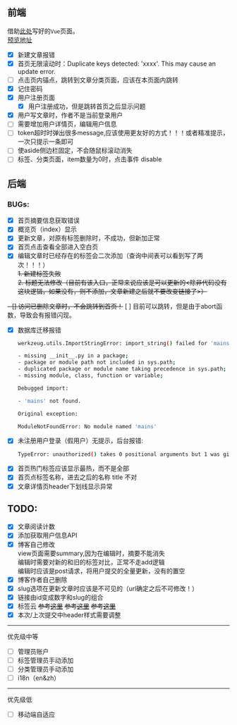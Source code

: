 
## 前端

借助[此处](https://github.com/shimh-develop/blog-vue-springboot)写好的`Vue`页面。     
[预览地址](http://shiminghui.top:8000/)

- [x] 新建文章报错
- [x] 首页无限滚动时：Duplicate keys detected: 'xxxx'. This may cause an update error.
- [ ] 点击页内锚点，跳转到文章分类页面，应该在本页面内跳转
- [x] 记住密码
- [x] 用户注册页面
    - [x] 用户注册成功，但是跳转首页之后显示问题
- [x] 用户写文章时，作者不是当前登录用户
- [ ] 需要增加用户详情页，编辑用户信息
- [ ] token超时时弹出很多message,应该使用更友好的方式！！！或者精准提示，一次只提示一条即可
- [ ] 使aside侧边栏固定，不会随鼠标滚动消失
- [ ] 标签、分类页面，item数量为0时，点击事件 disable

## 后端

### BUGs:
- [x] 首页摘要信息获取错误
- [x] 概览页（index）显示
- [x] 更新文章，对原有标签删除时，不成功，但新加正常
- [x] 首页点击查看全部进入空白页
- [x] 编辑文章时已经存在的标签会二次添加（查询中间表可以看到写了两次！！！）  
    ~~1. 新建标签失败~~  
    ~~2. 标题无法修改（目前有该入口，正常来说应该是可以更新的<除非代码没有这块逻辑，如果没有，则不添加，文章新建之后就不要改变链接了>）~~

~~- [] 访问已删除文章时，不会跳转到首页！~~
    [ ] 目前可以跳转，但是由于abort函数，导致会有报错闪现。

- [x] 数据库迁移报错
    ```bash
    werkzeug.utils.ImportStringError: import_string() failed for 'mains.bp'. Possible reasons are:
    
    - missing __init__.py in a package;
    - package or module path not included in sys.path;
    - duplicated package or module name taking precedence in sys.path;
    - missing module, class, function or variable;
    
    Debugged import:
    
    - 'mains' not found.
    
    Original exception:
    
    ModuleNotFoundError: No module named 'mains'
    ```
- [x] 未注册用户登录（假用户）无提示，后台报错:
    ```bash
    TypeError: unauthorized() takes 0 positional arguments but 1 was given
    ```
- [x] 首页热门标签应该显示最热，而不是全部
- [x] 首页点标签名称，进去之后的名称 title 不对
- [x] 文章详情页header下划线显示异常

## TODO:

- [x] 文章阅读计数
- [x] 添加获取用户信息API
- [x] 博客自己修改  
  view页面需要summary,因为在编辑时，摘要不能消失  
  编辑时需要对新的和旧的标签对比，正常不走add逻辑  
  编辑时应该是post请求，将用户提交的全量更新，没有的置空
- [x] 博客作者自己删除
- [x] slug选项在更新文章时应该是不可见的（url确定之后不可修改！）
- [x] 链接由id变成数字和slug的组合
- [x] 标签云
~~参考[这里](https://github.com/MikeCoder/hexo-tag-cloud)~~
~~参考[这里](https://juejin.im/post/5c99a0f7e51d454e9b3c3343)~~
~~参考[这里](https://github.com/nobalmohan/vue-tag-cloud)~~
- [x] 本次/上次提交中header样式需要调整

---
优先级中等
- [ ] 管理员账户
- [ ] 标签管理员手动添加
- [ ] 分类管理员手动添加
- [ ] i18n（en&zh）

---
优先级低

- [ ] 移动端自适应
